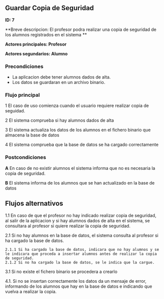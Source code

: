 
## Guardar Copia de Seguridad

**ID: 7**

**Breve descripcion: El profesor podra realizar una copia de seguridad de los alumnos registrados en el sistema **

**Actores principales: Profesor**

**Actores segundarios: Alumno**

### Precondiciones

* La aplicacion debe tener alumnos dados de alta.
* Los datos se guardaran en un archivo binario.


### Flujo principal

1 El caso de uso comienza cuando el usuario requiere realizar copia de seguidad.

2 El sistema comprueba si hay alumnos dados de alta

3 El sistema actualiza los datos de los alumnos en el fichero binario que almacena la base de datos

4 El sistema comprueba que la base de datos se ha cargado correctamente


### Postcondiciones

**A** En caso de no existir alumnos el sistema informa que no es necesaria la copia de seguridad.

**B** El sistema informa de los alumnos que se han actualizado en la base de datos 
 
## Flujos alternativos

1.1 En caso de que el profesor no hay indicado realizar copia de seguridad, al salir de la aplicacion y si hay alumnos dados de alta en el sistema, se consultara al profesor si quiere realizar la copia de seguridad.

2.1 Si no hay alumnos en la base de datos, el sistema consulta al profesor si ha cargado la base de datos.

    2.1.1 Si ha cargado la base de datos, indicara que no hay alumnos y se le indicara que proceda a insertar alumnos antes de realizar la copia de seguridad.
    2.1.2 Si no ha cargado la base de datos, se le indica que la cargue.

3.1 Si no existe el fichero binario se procedera a crearlo

4.1. Si no se insertan correctamente los datos da un mensaje de error, informando de los alumnos que hay en la base de datos e indicando que vuelva a realizar la copia.
